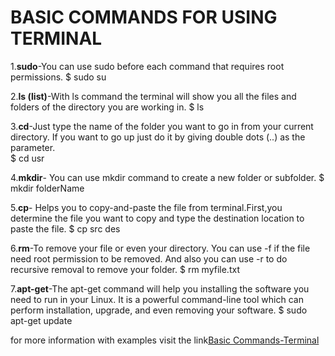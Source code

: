  #  BASIC COMMANDS FOR USING TERMINAL

 1.**sudo**-You can use sudo before each command that requires root permissions.
                $ sudo su

2.**ls (list)**-With ls command the terminal will show you all the files and folders of the directory you are working in.
                $ ls                              

3.**cd**-Just type the name of the folder you want to go in from your current directory. If you want to go up just do it by giving double dots (..) as the parameter.	
                $ cd usr	   			

4.**mkdir**- You can use mkdir command to create a new folder or subfolder.
		$ mkdir folderName

5.**cp**- Helps you to copy-and-paste the file from terminal.First,you determine the file you want to copy and type the destination location to paste the file.
		$ cp src des

6.**rm**-To remove your file or even your directory. You can use -f if the file need root permission to be removed. And also you can use -r to do recursive removal to remove your folder.
		$ rm myfile.txt

7.**apt-get**-The apt-get command will help you installing the software you need to run in your Linux. It is a powerful command-line tool which can perform installation, upgrade, and even removing your software.
		$ sudo apt-get update

for more information with examples visit the link[Basic Commands-Terminal](http://www.linuxandubuntu.com/home/10-basic-linux-commands-that-every-linux-newbies-should-remember)


